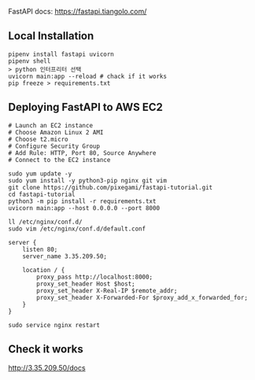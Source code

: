 FastAPI docs: https://fastapi.tiangolo.com/

## Local Installation
```shell
pipenv install fastapi uvicorn
pipenv shell
> python 인터프리터 선택
uvicorn main:app --reload # chack if it works
pip freeze > requirements.txt
```

## Deploying FastAPI to AWS EC2

```shell
# Launch an EC2 instance
# Choose Amazon Linux 2 AMI
# Choose t2.micro
# Configure Security Group
# Add Rule: HTTP, Port 80, Source Anywhere
# Connect to the EC2 instance

sudo yum update -y
sudo yum install -y python3-pip nginx git vim
git clone https://github.com/pixegami/fastapi-tutorial.git
cd fastapi-tutorial
python3 -m pip install -r requirements.txt
uvicorn main:app --host 0.0.0.0 --port 8000

ll /etc/nginx/conf.d/
sudo vim /etc/nginx/conf.d/default.conf

server {
    listen 80;
    server_name 3.35.209.50;

    location / {
        proxy_pass http://localhost:8000;
        proxy_set_header Host $host;
        proxy_set_header X-Real-IP $remote_addr;
        proxy_set_header X-Forwarded-For $proxy_add_x_forwarded_for;
    }
}

sudo service nginx restart

```
## Check it works
http://3.35.209.50/docs

